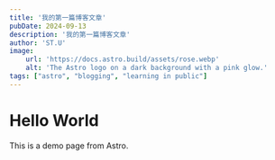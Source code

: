 ```yaml
---
title: '我的第一篇博客文章'
pubDate: 2024-09-13
description: '我的第一篇博客文章'
author: 'ST.U'
image:
    url: 'https://docs.astro.build/assets/rose.webp'
    alt: 'The Astro logo on a dark background with a pink glow.'
tags: ["astro", "blogging", "learning in public"]
---
```



# Hello World

This is a demo page from Astro.
